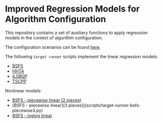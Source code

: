 # Improved Regression Models for Algorithm Configuration

This repository contains a set of auxiliary functions to apply regression models in the context of algorithm configuration.

The configuration scenarios can be found [here](https://github.com/souzamarcelo/ac-scenarios).

The following ``target runner`` scripts implement the linear regression models:
+ [BSFS](scripts/bsfs.py/)
+ [HHTA](scripts/hhta.py/)
+ [ILSBQP](scripts/ilsbqp.py/)
+ [TSCPP](scripts/tscpp.py/)

Nonlinear models:
+ [BSFS - piecewise linear (2 pieces)](scripts/target-runner-bsfs-piecewise2.py)
+ [BSFS - piecewise linear](3 pieces)](scripts/target-runner-bsfs-piecewise3.py)
+ [BSFS - loglog linear](scripts/target-runner-bsfs-logloglin.py)
